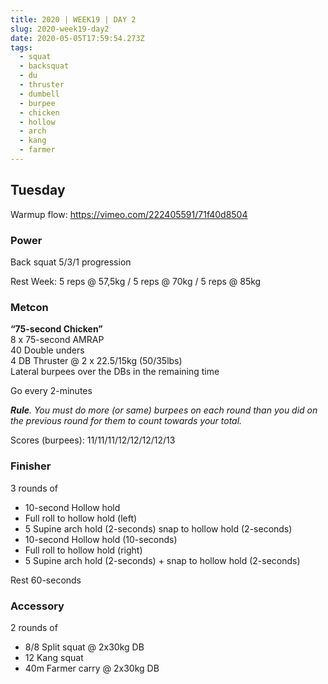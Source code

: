 ```yaml
---
title: 2020 | WEEK19 | DAY 2
slug: 2020-week19-day2
date: 2020-05-05T17:59:54.273Z
tags:
  - squat
  - backsquat
  - du
  - thruster
  - dumbell
  - burpee
  - chicken
  - hollow
  - arch
  - kang
  - farmer
---
```

## Tuesday

Warmup flow: <https://vimeo.com/222405591/71f40d8504>

### Power

Back squat 5/3/1 progression

Rest Week: 5 reps @ 57,5kg / 5 reps @ 70kg / 5 reps @ 85kg

### Metcon

**“75-second Chicken”**\
8 x 75-second AMRAP\
40 Double unders\
4 DB Thruster @ 2 x 22.5/15kg (50/35lbs)\
Lateral burpees over the DBs in the remaining time

Go every 2-minutes

***Rule**. You must do more (or same) burpees on each round than you did on the previous round for them to count towards your total.*

Scores (burpees): 11/11/11/12/12/12/12/13

### Finisher

3 rounds of

* 10-second Hollow hold
* Full roll to hollow hold (left)
* 5 Supine arch hold (2-seconds) snap to hollow hold (2-seconds)
* 10-second Hollow hold (10-seconds)
* Full roll to hollow hold (right)
* 5 Supine arch hold (2-seconds) + snap to hollow hold (2-seconds)

Rest 60-seconds

### Accessory

2 rounds of

* 8/8 Split squat @ 2x30kg DB
* 12 Kang squat
* 40m Farmer carry @ 2x30kg DB